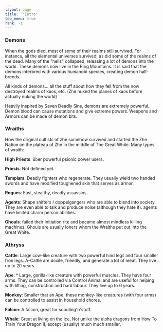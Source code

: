 ```yaml
---
layout: page
title:  "Intro"
top_menu: true
rank: -1
---
```


### Demons

When the gods died, most of some of their realms still survived.
For instance, all the elemental universes survived, as did some of the realms of the dead.
Many of the "hells" collapsed, releasing a lot of demons into the world.
These demons now live in the Ring Mountains. It is said that the demons interbred
with various humanoid species, creating demon half-breeds.

All kinds of demons... all the stuff about how they fell from the now destroyed realms of kaos, etc.
(Zhe nuked the planes of kaos before actually nuking the world)

Heavily inspired by Seven Deadly Sins, demons are extremely powerful. Demon blood can cause mutations and give extreme powers.
Weapons and Armors can be made of demon bits.


### Wraiths
How the original cultists of zhe somehow survived and started the Zhe Nation on the plateau of Zhe in the middle of The Great White.
Many types of wraith:


**High Priests**:
über powerful psionic power users.

**Priests**:
Not defined yet.

**Templars**:
Deadly fighters who regenerate. They usually wield two handed swords and have modified toughened skin that serves as armor.

**Rogues**:
Fast, stealthy, deadly assassins.

**Agents**: Shape shifters / doppelgangers who are able to blend into society. They are even able to talk and produce noise (although they hate it).
agents have limited charm person abilities.

**Ghouls**: failed their initiation rite and became almost mindless killing machines.
Ghouls are usually loners whom the Wraiths put out into the Great White.

### Athryss

 **Cattle**:
 Large cow-like creature with two powerful hind legs and four smaller fron legs. A-Cattle are docile, friendly, and generate a lot of meat. They live up to 20 years.

**Ape**:
     * Large, gorilla-like creature with powerful muscles. They have four arms. They can be controlled via Control Animal and are useful for helping with lifting, construction and hard labour. They live up to 6 years.

**Monkey**:
Smaller that an Ape, these monkey-like creatures (with four arms) can be controlled to assist in household chores.

**Falcon**:
A falcon, great for scouting'n'stuff.

**Whale**:
Great at living on the ice,
Not unlike the alpha dragons from How To Train Your Dragon II, except (usually) much much smaller.
